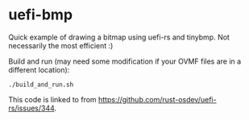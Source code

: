 # uefi-bmp

Quick example of drawing a bitmap using uefi-rs and tinybmp. Not
necessarily the most efficient :)

Build and run (may need some modification if your OVMF files are in a
different location):

    ./build_and_run.sh

This code is linked to from https://github.com/rust-osdev/uefi-rs/issues/344.
